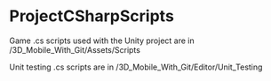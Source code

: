 # ProjectCSharpScripts
Game .cs scripts used with the Unity project are in /3D_Mobile_With_Git/Assets/Scripts

Unit testing .cs scripts are in /3D_Mobile_With_Git/Editor/Unit_Testing

